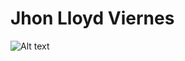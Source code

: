 # Jhon Lloyd Viernes
![Alt text](https://spotify-recently-played-readme.vercel.app/api?user=31t2ncx2kmmhwmh5mki2hs7d2gze&count={count})

<!--
**dlord213/dlord213** is a ✨ _special_ ✨ repository because its `README.md` (this file) appears on your GitHub profile.

Here are some ideas to get you started:

- 🔭 I’m currently working on ...
- 🌱 I’m currently learning ...
- 👯 I’m looking to collaborate on ...
- 🤔 I’m looking for help with ...
- 💬 Ask me about ...
- 📫 How to reach me: ...
- 😄 Pronouns: ...
- ⚡ Fun fact: ...
-->
